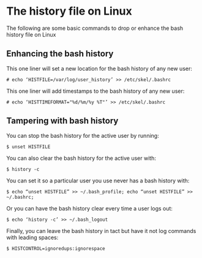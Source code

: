 # The history file on Linux
The following are some basic commands to drop or enhance the bash history file on Linux
## Enhancing the bash history
This one liner will set a new location for the bash history of any new user:
```
# echo ‘HISTFILE=/var/log/user_history’ >> /etc/skel/.bashrc
```
This one liner will add timestamps to the bash history of any new user:
```
# echo ‘HISTTIMEFORMAT="%d/%m/%y %T"’ >> /etc/skel/.bashrc
```
## Tampering with bash history
You can stop the bash history for the active user by running:
```
$ unset HISTFILE
```
You can also clear the bash history for the active user with:
```
$ history -c
```
You can set it so a particular user you use never has a bash history with:
```
$ echo “unset HISTFILE” >> ~/.bash_profile; echo “unset HISTFILE” >> ~/.bashrc;
```
Or you can have the bash history clear every time a user logs out:
```
$ echo ‘history -c’ >> ~/.bash_logout
```
Finally, you can leave the bash history in tact but have it not log commands with leading spaces:
```
$ HISTCONTROL=ignoredups:ignorespace
```
